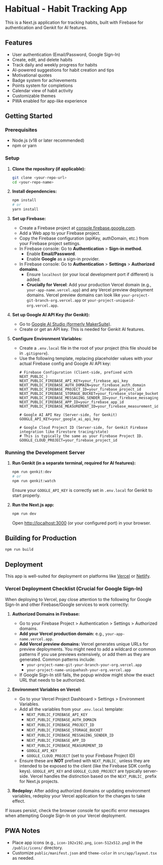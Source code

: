 
# Habitual - Habit Tracking App

This is a Next.js application for tracking habits, built with Firebase for authentication and Genkit for AI features.

## Features

- User authentication (Email/Password, Google Sign-In)
- Create, edit, and delete habits
- Track daily and weekly progress for habits
- AI-powered suggestions for habit creation and tips
- Motivational quotes
- Badge system for achievements
- Points system for completions
- Calendar view of habit activity
- Customizable themes
- PWA enabled for app-like experience

## Getting Started

### Prerequisites

- Node.js (v18 or later recommended)
- npm or yarn

### Setup

1.  **Clone the repository (if applicable):**
    ```bash
    git clone <your-repo-url>
    cd <your-repo-name>
    ```

2.  **Install dependencies:**
    ```bash
    npm install
    # or
    yarn install
    ```

3.  **Set up Firebase:**
    *   Create a Firebase project at [console.firebase.google.com](https://console.firebase.google.com).
    *   Add a Web app to your Firebase project.
    *   Copy the Firebase configuration (apiKey, authDomain, etc.) from your Firebase project settings.
    *   In Firebase console: Go to **Authentication** > **Sign-in method**.
        *   Enable **Email/Password**.
        *   Enable **Google** as a sign-in provider.
    *   In Firebase console: Go to **Authentication** > **Settings** > **Authorized domains**.
        *   Ensure `localhost` (or your local development port if different) is added.
        *   **Crucially for Vercel**: Add your production Vercel domain (e.g., `your-app-name.vercel.app`) and any Vercel preview deployment domains. Vercel preview domains can look like `your-project-git-branch-org.vercel.app` or `your-project-uniqueid-org.vercel.app`.

4.  **Set up Google AI API Key (for Genkit):**
    *   Go to [Google AI Studio (formerly MakerSuite)](https://aistudio.google.com/).
    *   Create or get an API key. This is needed for Genkit AI features.

5.  **Configure Environment Variables:**
    *   Create a `.env.local` file in the root of your project (this file should be in `.gitignore`).
    *   Use the following template, replacing placeholder values with your actual Firebase config and Google AI API key:
        ```
        # Firebase Configuration (Client-side, prefixed with NEXT_PUBLIC_)
        NEXT_PUBLIC_FIREBASE_API_KEY=your_firebase_api_key
        NEXT_PUBLIC_FIREBASE_AUTH_DOMAIN=your_firebase_auth_domain
        NEXT_PUBLIC_FIREBASE_PROJECT_ID=your_firebase_project_id
        NEXT_PUBLIC_FIREBASE_STORAGE_BUCKET=your_firebase_storage_bucket
        NEXT_PUBLIC_FIREBASE_MESSAGING_SENDER_ID=your_firebase_messaging_sender_id
        NEXT_PUBLIC_FIREBASE_APP_ID=your_firebase_app_id
        NEXT_PUBLIC_FIREBASE_MEASUREMENT_ID=your_firebase_measurement_id

        # Google AI API Key (Server-side, for Genkit)
        GOOGLE_API_KEY=your_google_ai_api_key

        # Google Cloud Project ID (Server-side, for Genkit Firebase integration like Firestore tracing/state)
        # This is typically the same as your Firebase Project ID.
        GOOGLE_CLOUD_PROJECT=your_firebase_project_id
        ```

### Running the Development Server

1.  **Run Genkit (in a separate terminal, required for AI features):**
    ```bash
    npm run genkit:dev
    # or
    npm run genkit:watch
    ```
    Ensure your `GOOGLE_API_KEY` is correctly set in `.env.local` for Genkit to start properly.

2.  **Run the Next.js app:**
    ```bash
    npm run dev
    ```
    Open [http://localhost:3000](http://localhost:3000) (or your configured port) in your browser.

## Building for Production

```bash
npm run build
```

## Deployment

This app is well-suited for deployment on platforms like [Vercel](https://vercel.com) or [Netlify](https://www.netlify.com/).

### Vercel Deployment Checklist (Crucial for Google Sign-In)

When deploying to Vercel, pay close attention to the following for Google Sign-In and other Firebase/Google services to work correctly:

1.  **Authorized Domains in Firebase:**
    *   Go to your Firebase Project > Authentication > Settings > Authorized domains.
    *   **Add your Vercel production domain:** e.g., `your-app-name.vercel.app`.
    *   **Add Vercel preview domains:** Vercel generates unique URLs for preview deployments. You might need to add a wildcard or common patterns if you use previews extensively, or add them as they are generated. Common patterns include:
        *   `your-project-name-git-your-branch-your-org.vercel.app`
        *   `your-project-name-uniquehash-your-org.vercel.app`
    *   If Google Sign-In still fails, the popup window might show the exact URL that needs to be authorized.

2.  **Environment Variables on Vercel:**
    *   Go to your Vercel Project Dashboard > Settings > Environment Variables.
    *   Add all the variables from your `.env.local` template:
        *   `NEXT_PUBLIC_FIREBASE_API_KEY`
        *   `NEXT_PUBLIC_FIREBASE_AUTH_DOMAIN`
        *   `NEXT_PUBLIC_FIREBASE_PROJECT_ID`
        *   `NEXT_PUBLIC_FIREBASE_STORAGE_BUCKET`
        *   `NEXT_PUBLIC_FIREBASE_MESSAGING_SENDER_ID`
        *   `NEXT_PUBLIC_FIREBASE_APP_ID`
        *   `NEXT_PUBLIC_FIREBASE_MEASUREMENT_ID`
        *   `GOOGLE_API_KEY`
        *   `GOOGLE_CLOUD_PROJECT` (set to your Firebase Project ID)
    *   Ensure these are **NOT** prefixed with `NEXT_PUBLIC_` unless they are intended to be exposed to the client (like the Firebase SDK config keys). `GOOGLE_API_KEY` and `GOOGLE_CLOUD_PROJECT` are typically server-side. Vercel handles the distinction based on the `NEXT_PUBLIC_` prefix for Next.js projects.

3.  **Redeploy:** After adding authorized domains or updating environment variables, redeploy your Vercel application for the changes to take effect.

If issues persist, check the browser console for specific error messages when attempting Google Sign-In on your Vercel deployment.

## PWA Notes

*   Place app icons (e.g., `icon-192x192.png`, `icon-512x512.png`) in the `/public/icons/` directory.
*   Customize `public/manifest.json` and `theme-color` in `src/app/layout.tsx` as needed.
